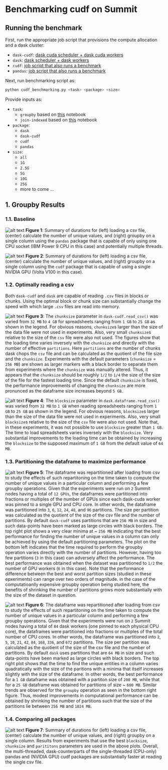 # Benchmarking cudf on Summit

## Running the benchmark

First, run the appropriate job script that provisions the compute allocation and a dask cluster:
* `dask-cudf`: [dask cuda scheduler + dask cuda workers](./job_scripts/launch_dask_cuda_cluster.lsf) 
* `dask`: [dask scheduler + dask workers](./job_scripts/launch_dask_cuda_cluster.lsf)
* `cudf`: [job script that also runs a benchmark](./job_scripts/launch_cudf.lsf)
* `pandas`: [job script that also runs a benchmark](./job_scripts/launch_pandas.lsf)

Next, run benchmarking script as: 

```bash
python cudf_benchmarking.py <task> <package> <size>
```

Provide inputs as:
* `task`: 
  * `groupby` based on [this](https://github.com/mrocklin/dask-gpu-benchmarks/blob/master/groupby-aggregations.ipynb) notebook
  * `join-indexed` based on [this](https://github.com/mrocklin/dask-gpu-benchmarks/blob/master/join-indexed.ipynb) notebook
* `package`:
  * `dask`
  * `dask-cudf`
  * `cudf`
  * `pandas`
* `size`:
  * `all`
  * `1G`
  * `2.5G`
  * `5G`
  * `10G`
  * `25G`
  * more to come ...

## 1. Groupby Results

### 1.1. Baseline 
![alt text](./figures/pandas_benchmarks.png "Pandas baseline")
**Figure 1**: Summary of durations for (left) loading a csv file, (center) calculate the number of unique values, and (right) groupby on a single column using the ``pandas`` package that is capable of only using one CPU socket (IBM Power 9 CPU in this case) and potentially multiple threads. 

![alt text](./figures/cudf_benchmarks.png "cudf baseline")
**Figure 2**: Summary of durations for (left) loading a csv file, (center) calculate the number of unique values, and (right) groupby on a single column using the ``cudf`` package that is capable of using a single NVIDIA GPU (Volta V100 in this case).

### 1.2. Optimally reading a csv

Both `dask-cudf` and `dask` are capable of reading `.csv` files in blocks or chunks. Using the optimal block or chunk size can substantially change the speed with which large `.csv` files are read into memory. 

![alt text](./figures/Dask-cudf_chunk_sizes_load_times_3.png  "dask cudf chunksize")
**Figure 3**: The `chunksize` parameter in `dask-cudf.read_csv()` was varied from `32 MB` to `4 GB` for spreadsheets ranging from `1 GB` to `25 GB` as shown in the legend. For obvious reasons, `chunksize`s larger than the size of the data file were not used in experiments. Also, very small `chunksize`s relative to the size of the `csv` file were also not used. The figures show that the loading time varies inversely with the `chunksize` and directly with the number of effective `partitions`. Here `partitions` are the number of chunks dask chops the `csv` file and can be calculated as the quotient of the file size and the `chunksize`. Experiments with the default parameters (`chunksize` = `256 MB`) are shown as larger markers with a black border to separate them from experiments where the `chunksize` was manually altered. Thus, it appears that the `chunksize` should be roughly `1/2` to `1/4` the size of the size of the file for the fastest loading time. Since the default `chunksize` is fixed, the performance improvements of changing the `chunksize` are more pronunced as the dataframe size increases beyond `5 GB`.

![alt text](./figures/Dask_block_sizes_load_times_3.png  "dask blocksize")
**Figure 4**: The `blocksize` parameter in `dask.dataframe.read_csv()` was varied from `32 MB` to `1 GB` when reading  spreadsheets ranging from `1 GB` to `25 GB` as shown in the legend. For obvious reasons, `blocksize`s larger than the size of the data file were not used in experiments. Also, very small `blocksize`s relative to the size of the `csv` file were also not used. Note that, in these experiments, it was not possible to use `blocksize` greater than `1 GB`. The time to load spreadsheets varies inversely with the `blocksize`. Very substantial improvements to the loading time can be obtained by increasing the `blocksize` to the supposed maximum of `1 GB` from the default value of `64 MB`. 

### 1.3. Partitioning the dataframe to maximize performance

![alt text](./figures/Dask_cudf_partition_size_vs_unique_groupby_time_2.png  "dask cudf partitions")
**Figure 5**: The dataframe was repartitioned after loading from csv to study the effects of such repartitoning on the time taken to compute the number of unique values in a particular column and performing a few groupby operations. Given that the experiments were run on `2` Summit nodes having a total of `12 GPUs`, the dataframes were partitioned into fractions or multiples of the number of GPUs since each dask-cuda worker was pinned to a single GPU and CPU core. In other words, the dataframe was partitioned into `3`, `6`, `12`, `24`, `48`, and `96` partitions. The size per partition was calculated as the quotient of the size of the csv file and the number of partitions. By default `dask-cudf` uses partitions that are `256 MB` in size and such data-points have been marked as large circles with black borders. The top right plot shows a very clear minima at ~ `256 MB` indicating that the best performance for finding the number of unique values in a column can only be achieved by using the default partitioning parameters. The plot on the bottom left indicates that the time required to perform the groupby operation varies directly with the number of partitions. However, having too few partitions (`3` in this case) can adversely affect the performance. The best performance was obtained when the dataset was partitioned to `1/2` the number of GPU workers (`6` in this case). Note that the performance difference between the best and worst partition sizes (studied in these epxeriments) can range over two orders of magnitude. in the case of the computatioanlly expensive groupby operation being studied here, the benefits of shrinking the number of partitions grows more substantially with the size of the dataset in question.

![alt text](./figures/Dask_partition_size_vs_unique_groupby_time_2.png "dask partitions") 
**Figure 6**: The dataframe was repartitioned after loading from csv to study the effects of such repartitoning on the time taken to compute the number of unique values in a particular column and performing a few groupby operations. Given that the experiments were run on `2` Summit nodes having a total of `84` dask workers (one pinned to each physical CPU core), the dataframes were partitioned into fractions or multiples of the total number of CPU cores. In other words, the dataframe was partitioned into `2`, `5`, `10`, `21`, `42`, `84`, `168`, `336`, and `672` partitions. The size per partition was calculated as the quotient of the size of the csv file and the number of partitions. By default `dask` uses partitions that are `64 MB` in size and such data-points have been marked as large circles with black borders. The top right plot shows that the time to find the unique entities in a column varies quadratically with the size of the paritions with a minima that itself increases slightly with the size of the dataframe. In other words, the best performance for a `1 GB` dataframe was obtained with a partiton size of `200 MB`, while that for a `25 GB` dataframe was obtained for partitions of size ~ `600 MB`. Similar trends are observed for the `groupby` operation as seen in the bottom right figure. Thus, modest improvements in computational performance can be obtained by shrinking the number of partitions such that the size of the partitions lie between `256 MB` and `1024 MB`. 

### 1.4. Comparing all packages
![alt text](./figures/groupby_packages_comparison.png "Summary of Groupby")
**Figure 7**: Summary of durations for (left) loading a csv file, (center) calculate the number of unique values, and (right) groupby on a single column. Results from experiments that use the best ``blocksize``, ``chunksize`` and ``parititons`` parameters are used in the above plots. Overall, the multi-threaded, dask-counterparts of the single-threaded (CPU-only) pandas and (NVIDIA GPU) cudf packages are substantially faster at reading the single csv file. 

